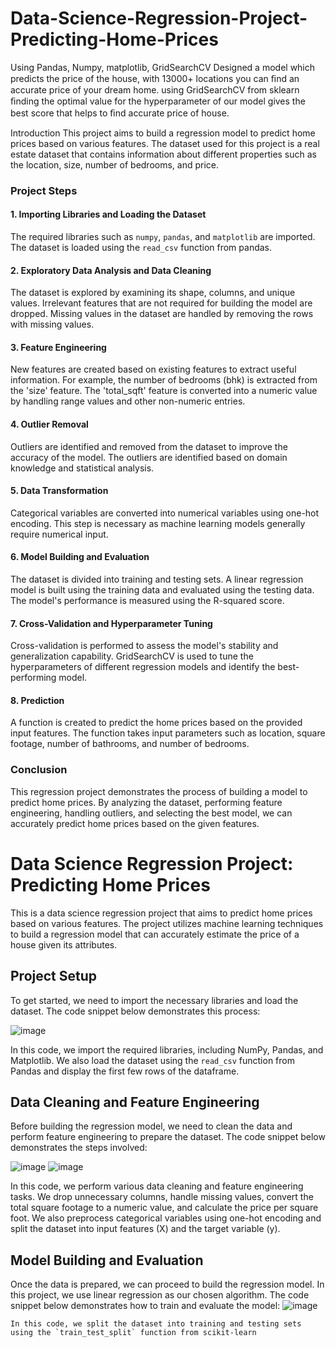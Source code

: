# Data-Science-Regression-Project-Predicting-Home-Prices
Using Pandas, Numpy, matplotlib, GridSearchCV Designed a model which predicts the price of the house, with 13000+ locations you can ﬁnd an accurate price of your dream home. using GridSearchCV from sklearn ﬁnding the optimal value for the hyperparameter of our model gives the best score that helps to ﬁnd accurate price of house.

 Introduction
This project aims to build a regression model to predict home prices based on various features. The dataset used for this project is a real estate dataset that contains information about different properties such as the location, size, number of bedrooms, and price.

### Project Steps

#### 1. Importing Libraries and Loading the Dataset
The required libraries such as `numpy`, `pandas`, and `matplotlib` are imported. The dataset is loaded using the `read_csv` function from pandas.

#### 2. Exploratory Data Analysis and Data Cleaning
The dataset is explored by examining its shape, columns, and unique values. Irrelevant features that are not required for building the model are dropped. Missing values in the dataset are handled by removing the rows with missing values.

#### 3. Feature Engineering
New features are created based on existing features to extract useful information. For example, the number of bedrooms (bhk) is extracted from the 'size' feature. The 'total_sqft' feature is converted into a numeric value by handling range values and other non-numeric entries.

#### 4. Outlier Removal
Outliers are identified and removed from the dataset to improve the accuracy of the model. The outliers are identified based on domain knowledge and statistical analysis.

#### 5. Data Transformation
Categorical variables are converted into numerical variables using one-hot encoding. This step is necessary as machine learning models generally require numerical input.

#### 6. Model Building and Evaluation
The dataset is divided into training and testing sets. A linear regression model is built using the training data and evaluated using the testing data. The model's performance is measured using the R-squared score.

#### 7. Cross-Validation and Hyperparameter Tuning
Cross-validation is performed to assess the model's stability and generalization capability. GridSearchCV is used to tune the hyperparameters of different regression models and identify the best-performing model.

#### 8. Prediction
A function is created to predict the home prices based on the provided input features. The function takes input parameters such as location, square footage, number of bathrooms, and number of bedrooms.

### Conclusion
This regression project demonstrates the process of building a model to predict home prices. By analyzing the dataset, performing feature engineering, handling outliers, and selecting the best model, we can accurately predict home prices based on the given features.





# Data Science Regression Project: Predicting Home Prices
This is a data science regression project that aims to predict home prices based on various features. The project utilizes machine learning techniques to build a regression model that can accurately estimate the price of a house given its attributes.
## Project Setup
To get started, we need to import the necessary libraries and load the dataset. The code snippet below demonstrates this process:

 ![image](https://github.com/GunjalDarshan/Data-Science-Regression-Project-Predicting-Home-Prices/assets/126502930/cf16c8f4-9097-4b26-9447-9b57403e1c0c)


In this code, we import the required libraries, including NumPy, Pandas, and Matplotlib. We also load the dataset using the `read_csv` function from Pandas and display the first few rows of the dataframe.
## Data Cleaning and Feature Engineering
Before building the regression model, we need to clean the data and perform feature engineering to prepare the dataset. The code snippet below demonstrates the steps involved:
 
![image](https://github.com/GunjalDarshan/Data-Science-Regression-Project-Predicting-Home-Prices/assets/126502930/8f583710-1997-4083-92a1-21e752fc38b6)
![image](https://github.com/GunjalDarshan/Data-Science-Regression-Project-Predicting-Home-Prices/assets/126502930/0ded8797-7d7f-4dfc-9a89-cbc8bba46dde)


 
In this code, we perform various data cleaning and feature engineering tasks. We drop unnecessary columns, handle missing values, convert the total square footage to a numeric value, and calculate the price per square foot. We also preprocess categorical variables using one-hot encoding and split the dataset into input features (X) and the target variable (y).

## Model Building and Evaluation
Once the data is prepared, we can proceed to build the regression model. In this project, we use linear regression as our chosen algorithm. The code snippet below demonstrates how to train and evaluate the model:
![image](https://github.com/GunjalDarshan/Data-Science-Regression-Project-Predicting-Home-Prices/assets/126502930/459e6808-de03-417d-aa05-8fd965ad4278)

 ```
In this code, we split the dataset into training and testing sets using the `train_test_split` function from scikit-learn
